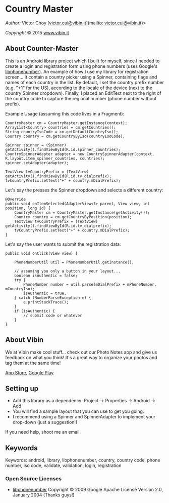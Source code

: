 # Country Master #

<i>Author:</i> Victor Choy [victor.cui@vibin.it](mailto: victor.cui@vibin.it)>

<i>Copyright</i> © 2015 www.vibin.it

## About Counter-Master ##

This is an Android library project which I built for myself, since I needed to create a login and registration form using phone numbers (uses Google's [libphonenumber](https://github.com/googlei18n/libphonenumber)).
An example of how I use my library for registration screen... It contain a country picker using a Spinner, containing flags and names of each country in the list. By default,
I set the country prefix number (e.g. "+1" for the US), according to the locale of the device (next to the country Spinner dropdown). Finally, I placed an EditText
next to the right of the country code to capture the regional number (phone number without prefix).

Example Usage (assuming this code lives in a Fragment):

	CountryMaster cm = CountryMaster.getInstance(context);
    ArrayList<Country> countries = cm.getCountries();
    String countryIsoCode = cm.getDefaultCountryIso();
    Country country = cm.getCountryByIso(countryIsoCode);

	Spinner spinner = (Spinner) getActivity().findViewById(R.id.spinner_countries);
	CountrySpinnerAdapter adapter = new CountrySpinnerAdapter(context, R.layout.item_spinner_countries, countries);
    spinner.setAdapter(adapter);
    
    TextView tvCountryPrefix = (TextView) getActivity().findViewById(R.id.tv_dialprefix);
    tvCountryPrefix.setText("+" + country.mDialPrefix);
    
Let's say the presses the Spinner dropdown and selects a different country:

	@Override
	public void onItemSelected(AdapterView<?> parent, View view, int position, long id) {
		CountryMaster cm = CountryMaster.getInstance(getActivity());
		Country country = cm.getCountryByPosition(position);
		TextView tvCountryPrefix = (TextView) getActivity().findViewById(R.id.tv_dialprefix);
    	tvCountryPrefix.setText("+" + country.mDialPrefix);
	}
	
Let's say the user wants to submit the registration data:

	public void onClick(View view) {
		
		PhoneNumberUtil util = PhoneNumberUtil.getInstance();
		
		// assuming you only a button in your layout...
		boolean isAuthentic = false;
		try {
			PhoneNumber number = util.parse(mDialPrefix + mPhoneNumber, mCountryIso);
			isAuthentic = true;
		} catch (NumberParseException e) {
			e.printStackTrace();
		}
		if (isAuthentic) {
			// submit code or whatever
		}
	}


## About Vibin ##

We at Vibin make cool stuff... check out our Photo Notes app and give us feedback on what you think! It's a great way to organize your photos and tag them at the same time!

[App Store](https://itunes.apple.com/us/app/vibin-photo-notes/id749920897?mt=8), 
[Google Play](https://play.google.com/store/apps/details?id=it.vibin.app)

## Setting up ##

* Add this library as a dependency: Project -> Properties -> Android -> Add
* You will find a sample layout that you can use to get you going.
* I recommend using a Spinner and SpinnerAdapter to implement your drop-down (just a suggestion!)

If you need help, shoot me an email.

## Keywords ##

Keywords: android, library, libphonenumber, country, country code, phone number, iso code, validate, validation, login, registration

### Open Source Licenses ###

* [libphonenumber](https://github.com/googlei18n/libphonenumber)
 Copyright © 2009 Google
 Apache License Version 2.0, January 2004
 (Thanks guys!)
